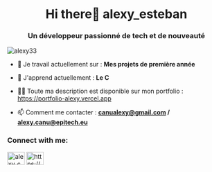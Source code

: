 <h1 align="center">Hi there👋 alexy_esteban</h1>
<h3 align="center">Un développeur passionné de tech et de nouveauté</h3>

<p align="left"> <img src="https://komarev.com/ghpvc/?username=alexy33&label=Profile%20views&color=880eb4&style=flat" alt="alexy33" /> </p>

- 🔭 Je travail actuellement sur : **Mes projets de première année**

- 🌱 J'apprend actuellement : **Le C**

- 👨‍💻 Toute ma description est disponible sur mon portfolio : https://portfolio-alexy.vercel.app

- 📫 Comment me contacter : **canualexy@gmail.com / alexy.canu@epitech.eu**

<h3 align="left">Connect with me:</h3>
<p align="left">
<a href="https://instagram.com/alexy_cn" target="blank"><img align="center" src="https://raw.githubusercontent.com/rahuldkjain/github-profile-readme-generator/master/src/images/icons/Social/instagram.svg" alt="alexy_cn" height="30" width="40" /></a>
<a href="https://discord.gg/https://discord.gg/symbiot" target="blank"><img align="center" src="https://raw.githubusercontent.com/rahuldkjain/github-profile-readme-generator/master/src/images/icons/Social/discord.svg" alt="https://discord.gg/symbiot" height="30" width="40" /></a>
</p>
